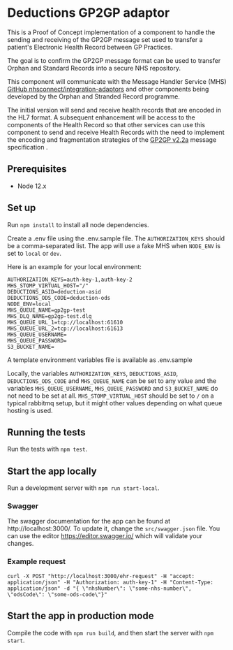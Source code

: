 # Deductions GP2GP adaptor
This is a Proof of Concept implementation of a component to handle the sending and receiving of the GP2GP message set used to transfer a patient's Electronic Health Record between GP Practices.

The goal is to confirm the GP2GP message format can be used to transfer Orphan and Standard Records into a secure NHS repository.

This component will communicate with the Message Handler Service (MHS) [GitHub nhsconnect/integration-adaptors](https://github.com/nhsconnect/integration-adaptors) and other components being developed by the Orphan and Stranded Record programme.

The initial version will send and receive health records that are encoded in the HL7 format. A subsequent enhancement will be access to the components of the Health Record so that other services can use this component to send and receive Health Records with the need to implement the encoding and fragmentation strategies of the [GP2GP v2.2a](https://data.developer.nhs.uk/dms/mim/6.3.01/Domains/GP2GP/Document%20files/GP2GP%20IM.htm) message specification .

## Prerequisites

* Node 12.x

## Set up

Run `npm install` to install all node dependencies.

Create a .env file using the .env.sample file. The `AUTHORIZATION_KEYS` should be a comma-separated list. The app will
use a fake MHS when `NODE_ENV` is set to `local` or `dev`.

Here is an example for your local environment:

```
AUTHORIZATION_KEYS=auth-key-1,auth-key-2
MHS_STOMP_VIRTUAL_HOST="/"
DEDUCTIONS_ASID=deduction-asid
DEDUCTIONS_ODS_CODE=deduction-ods
NODE_ENV=local
MHS_QUEUE_NAME=gp2gp-test
MHS_DLQ_NAME=gp2gp-test.dlq
MHS_QUEUE_URL_1=tcp://localhost:61610
MHS_QUEUE_URL_2=tcp://localhost:61613
MHS_QUEUE_USERNAME=
MHS_QUEUE_PASSWORD=
S3_BUCKET_NAME=
```
A template environment variables file is available as .env.sample

Locally, the variables `AUTHORIZATION_KEYS`, `DEDUCTIONS_ASID`, `DEDUCTIONS_ODS_CODE` and `MHS_QUEUE_NAME` can be set
to any value and the variables `MHS_QUEUE_USERNAME`, `MHS_QUEUE_PASSWORD` and `S3_BUCKET_NAME` do not need to be set at
all.
`MHS_STOMP_VIRTUAL_HOST` should be set to `/` on a typical rabbitmq setup, but it might other values depending on what queue hosting is used.

## Running the tests

Run the tests with `npm test`.

## Start the app locally

Run a development server with `npm run start-local`.

### Swagger

The swagger documentation for the app can be found at http://localhost:3000/. To update it, change the
`src/swagger.json` file. You can use the editor https://editor.swagger.io/ which will validate your changes.

### Example request

```
curl -X POST "http://localhost:3000/ehr-request" -H "accept: application/json" -H "Authorization: auth-key-1" -H "Content-Type: application/json" -d "{ \"nhsNumber\": \"some-nhs-number\", \"odsCode\": \"some-ods-code\"}"
```

## Start the app in production mode

Compile the code with `npm run build`, and then start the server with `npm start`.
